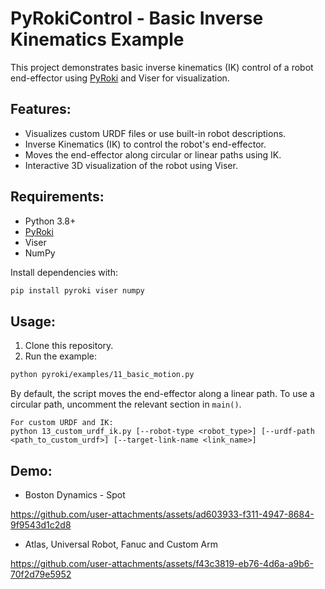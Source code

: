 # PyRokiControl - Basic Inverse Kinematics Example

This project demonstrates basic inverse kinematics (IK) control of a robot end-effector using [PyRoki](https://pyroki-toolkit.github.io/) and Viser for visualization.

## Features:

- Visualizes custom URDF files or use built-in robot descriptions.
- Inverse Kinematics (IK) to control the robot's end-effector.
- Moves the end-effector along circular or linear paths using IK.
- Interactive 3D visualization of the robot using Viser.

## Requirements:

- Python 3.8+
- [PyRoki](https://github.com/chungmin99/pyroki)
- Viser
- NumPy

Install dependencies with:

```sh
pip install pyroki viser numpy
```

## Usage:

1. Clone this repository.
2. Run the example:

```sh
python pyroki/examples/11_basic_motion.py
```

By default, the script moves the end-effector along a linear path. To use a circular path, uncomment the relevant section in `main()`.

```
For custom URDF and IK:
python 13_custom_urdf_ik.py [--robot-type <robot_type>] [--urdf-path <path_to_custom_urdf>] [--target-link-name <link_name>]
```

## Demo:
- Boston Dynamics - Spot

https://github.com/user-attachments/assets/ad603933-f311-4947-8684-9f9543d1c2d8

- Atlas, Universal Robot, Fanuc and Custom Arm

https://github.com/user-attachments/assets/f43c3819-eb76-4d6a-a9b6-70f2d79e5952

